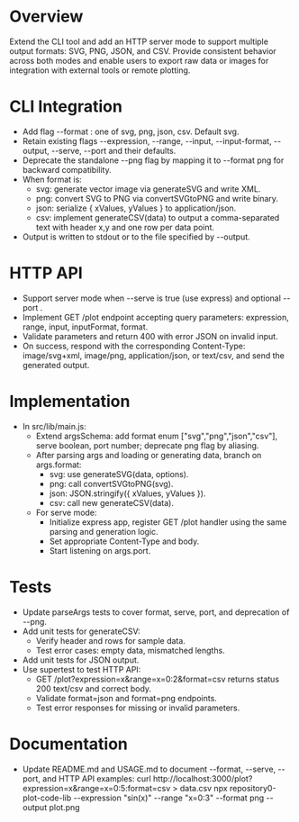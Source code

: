 # Overview

Extend the CLI tool and add an HTTP server mode to support multiple output formats: SVG, PNG, JSON, and CSV. Provide consistent behavior across both modes and enable users to export raw data or images for integration with external tools or remote plotting.

# CLI Integration

- Add flag --format <format>: one of svg, png, json, csv. Default svg.
- Retain existing flags --expression, --range, --input, --input-format, --output, --serve, --port and their defaults.
- Deprecate the standalone --png flag by mapping it to --format png for backward compatibility.
- When format is:
  - svg: generate vector image via generateSVG and write XML.
  - png: convert SVG to PNG via convertSVGtoPNG and write binary.
  - json: serialize { xValues, yValues } to application/json.
  - csv: implement generateCSV(data) to output a comma-separated text with header x,y and one row per data point.
- Output is written to stdout or to the file specified by --output.

# HTTP API

- Support server mode when --serve is true (use express) and optional --port <number>.
- Implement GET /plot endpoint accepting query parameters: expression, range, input, inputFormat, format.
- Validate parameters and return 400 with error JSON on invalid input.
- On success, respond with the corresponding Content-Type: image/svg+xml, image/png, application/json, or text/csv, and send the generated output.

# Implementation

- In src/lib/main.js:
  - Extend argsSchema: add format enum ["svg","png","json","csv"], serve boolean, port number; deprecate png flag by aliasing.
  - After parsing args and loading or generating data, branch on args.format:
    - svg: use generateSVG(data, options).
    - png: call convertSVGtoPNG(svg).
    - json: JSON.stringify({ xValues, yValues }).
    - csv: call new generateCSV(data).
  - For serve mode:
    - Initialize express app, register GET /plot handler using the same parsing and generation logic.
    - Set appropriate Content-Type and body.
    - Start listening on args.port.

# Tests

- Update parseArgs tests to cover format, serve, port, and deprecation of --png.
- Add unit tests for generateCSV:
  - Verify header and rows for sample data.
  - Test error cases: empty data, mismatched lengths.
- Add unit tests for JSON output.
- Use supertest to test HTTP API:
  - GET /plot?expression=x&range=x=0:2&format=csv returns status 200 text/csv and correct body.
  - Validate format=json and format=png endpoints.
  - Test error responses for missing or invalid parameters.

# Documentation

- Update README.md and USAGE.md to document --format, --serve, --port, and HTTP API examples:
  curl http://localhost:3000/plot?expression=x&range=x=0:5:format=csv > data.csv
  npx repository0-plot-code-lib --expression "sin(x)" --range "x=0:3" --format png --output plot.png
